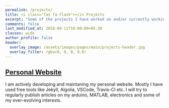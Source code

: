 ```yaml
---
permalink: /projects/
title: <i class="fas fa-flask"></i> Projects
excerpt: "Some of the projects I have worked on and/or currently working"
comments: false
last_modified_at: 2018-09-11T10:00:00+05:30
classes: wide
author_profile: false
header:
  overlay_image: /assets/images/pages/main/projects-header.jpg
  overlay_filter: rgba(0, 0, 0, 0.6)
---
```


## [Personal Website](/projects/personal-website)
I am actively developing and maintaning my personal website. Mostly I have used free tools like Jekyll, Algolia, VSCode, Travis-CI etc. I will try to regularly publish articles on my arduino, MATLAB, electronics and some of my ever-evolving interests.

